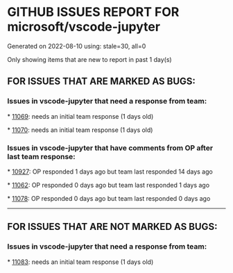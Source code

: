 
# GITHUB ISSUES REPORT FOR microsoft/vscode-jupyter


Generated on 2022-08-10 using: stale=30, all=0


Only showing items that are new to report in past 1 day(s)


## FOR ISSUES THAT ARE MARKED AS BUGS:


### Issues in vscode-jupyter that need a response from team:


\* [11069](https://github.com/microsoft/vscode-jupyter/issues/11069 "GeoJSON can not be rendered"): needs an initial team response (1 days old)

\* [11070](https://github.com/microsoft/vscode-jupyter/issues/11070 "No action on right-click on cell output"): needs an initial team response (1 days old)

### Issues in vscode-jupyter that have comments from OP after last team response:


\* [10927](https://github.com/microsoft/vscode-jupyter/issues/10927 "VS Code Jupyter integration does not consider custom LD_LIBRARY_PATH"): OP responded 1 days ago but team last responded 14 days ago

\* [11062](https://github.com/microsoft/vscode-jupyter/issues/11062 "IntelliSense works in python file (.py) but not in notebook (.ipynb)"): OP responded 0 days ago but team last responded 1 days ago

\* [11078](https://github.com/microsoft/vscode-jupyter/issues/11078 "Unknown kernel shown in jupyter notebook kernel selection part"): OP responded 0 days ago but team last responded 0 days ago

---

## FOR ISSUES THAT ARE NOT MARKED AS BUGS:


### Issues in vscode-jupyter that need a response from team:


\* [11083](https://github.com/microsoft/vscode-jupyter/issues/11083 "TQDM freezing sporadically"): needs an initial team response (1 days old)
